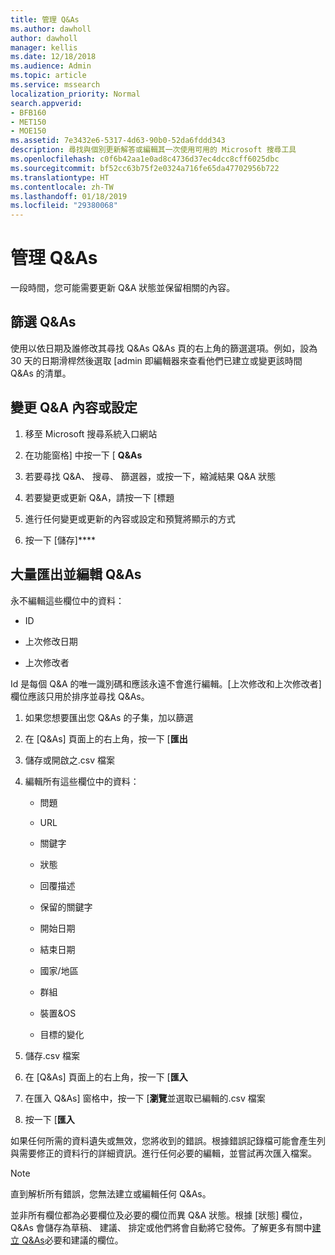 ```yaml
---
title: 管理 Q&As
ms.author: dawholl
author: dawholl
manager: kellis
ms.date: 12/18/2018
ms.audience: Admin
ms.topic: article
ms.service: mssearch
localization_priority: Normal
search.appverid:
- BFB160
- MET150
- MOE150
ms.assetid: 7e3432e6-5317-4d63-90b0-52da6fddd343
description: 尋找與個別更新解答或編輯其一次使用可用的 Microsoft 搜尋工具
ms.openlocfilehash: c0f6b42aa1e0ad8c4736d37ec4dcc8cff6025dbc
ms.sourcegitcommit: bf52cc63b75f2e0324a716fe65da47702956b722
ms.translationtype: HT
ms.contentlocale: zh-TW
ms.lasthandoff: 01/18/2019
ms.locfileid: "29380068"
---
```

# <a name="manage-qas"></a>管理 Q&As

一段時間，您可能需要更新 Q&A 狀態並保留相關的內容。
  
## <a name="filter-qas"></a>篩選 Q&As

使用以依日期及誰修改其尋找 Q&As Q&As 頁的右上角的篩選選項。例如，設為 30 天的日期滑桿然後選取 [admin 即編輯器來查看他們已建立或變更該時間 Q&As 的清單。
  
## <a name="change-qa-content-or-settings"></a>變更 Q&A 內容或設定

1. 移至 Microsoft 搜尋系統入口網站
    
2. 在功能窗格] 中按一下 [ **Q&As**
    
3. 若要尋找 Q&A、 搜尋、 篩選器，或按一下，縮減結果 Q&A 狀態
    
4. 若要變更或更新 Q&A，請按一下 [標題
    
5. 進行任何變更或更新的內容或設定和預覽將顯示的方式
    
6. 按一下 [儲存]****
    
## <a name="bulk-export-and-edit-qas"></a>大量匯出並編輯 Q&As

永不編輯這些欄位中的資料：
  
- ID
    
- 上次修改日期
    
- 上次修改者
    
Id 是每個 Q&A 的唯一識別碼和應該永遠不會進行編輯。[上次修改和上次修改者] 欄位應該只用於排序並尋找 Q&As。
  
1. 如果您想要匯出您 Q&As 的子集，加以篩選
    
2. 在 [Q&As] 頁面上的右上角，按一下 [**匯出**
    
3. 儲存或開啟之.csv 檔案
    
4. 編輯所有這些欄位中的資料：
    
   - 問題
    
   - URL
      
   - 關鍵字
    
   - 狀態
    
   - 回覆描述
    
   - 保留的關鍵字
    
   - 開始日期
    
   - 結束日期
    
   - 國家/地區
    
   - 群組
    
   - 裝置&amp;OS
    
   - 目標的變化
    
5. 儲存.csv 檔案
    
6. 在 [Q&As] 頁面上的右上角，按一下 [**匯入**
    
7. 在匯入 Q&As] 窗格中，按一下 [**瀏覽**並選取已編輯的.csv 檔案 
    
8. 按一下 [**匯入**
    
如果任何所需的資料遺失或無效，您將收到的錯誤。根據錯誤記錄檔可能會產生列與需要修正的資料行的詳細資訊。進行任何必要的編輯，並嘗試再次匯入檔案。
  
> [!NOTE]
> 直到解析所有錯誤，您無法建立或編輯任何 Q&As。 
  
並非所有欄位都為必要欄位及必要的欄位而異 Q&A 狀態。根據 [狀態] 欄位，Q&As 會儲存為草稿、 建議、 排定或他們將會自動將它發佈。了解更多有關中[建立 Q&As](create-qas.md)必要和建議的欄位。

  

